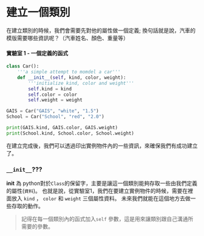 # 建立一個類別



在建立類別的時候，我們會需要先對他的屬性做一個定義; 換句話就是說，汽車的模版需要哪些資訊呢？（汽車姓名、顏色、重量等）

#### 實驗室 1 - 一個定義的函式

```python
class Car():
    '''a simple attempt to momdel a car'''
    def __init__(self, kind, color, weight):
        '''initialize kind, color and weight'''
        self.kind = kind
        self.color = color
        self.weight = weight

GAIS = Car("GAIS", "white", "1.5")
School = Car("School", "red", "2.0")

print(GAIS.kind, GAIS.color, GAIS.weight)
print(School.kind, School.color, School.weight)
```

在建立完成後，我們可以透過印出實例物件內的一些資訊，來確保我們有成功建立了。

### `__init__`???

**init** 為 python對於`Class`的保留字，主要是讓這一個類別能夠存取一些由我們定義的屬性\(`資料`\)。 也就是說，從實驗室1，我們在要建立實例物件的時候，需要在裡面放入 `kind` ， `color` 和 `weight` 三個屬性資料。 未來我們就能在這個地方去做一些存取的動作。

> 記得在每一個類別內的函式加入`self` 參數，這是用來讓類別跟自己溝通所需要的參數。

